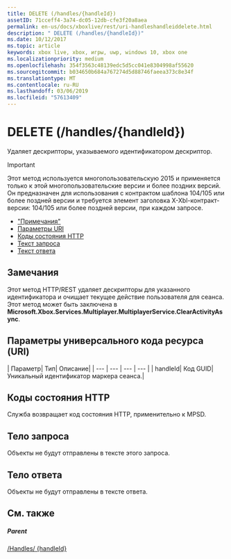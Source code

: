 ```yaml
---
title: DELETE (/handles/{handleId})
assetID: 71cceff4-3a74-dc05-12db-cfe3f20a8aea
permalink: en-us/docs/xboxlive/rest/uri-handleshandleiddelete.html
description: " DELETE (/handles/{handleId})"
ms.date: 10/12/2017
ms.topic: article
keywords: xbox live, xbox, игры, uwp, windows 10, xbox one
ms.localizationpriority: medium
ms.openlocfilehash: 354f3563c48139edc5d5cc041e8304998af55620
ms.sourcegitcommit: b034650b684a767274d5d88746faeea373c8e34f
ms.translationtype: MT
ms.contentlocale: ru-RU
ms.lasthandoff: 03/06/2019
ms.locfileid: "57613409"
---
```

# <a name="delete-handleshandleid"></a>DELETE (/handles/{handleId})
Удаляет дескрипторы, указываемого идентификатором дескриптор.

> [!IMPORTANT]
> Этот метод используется многопользовательскую 2015 и применяется только к этой многопользовательские версии и более поздних версий. Он предназначен для использования с контрактом шаблона 104/105 или более поздней версии и требуется элемент заголовка X-Xbl-контракт-версии: 104/105 или более поздней версии, при каждом запросе.

  * ["Примечания"](#ID4ET)
  * [Параметры URI](#ID4EAB)
  * [Коды состояния HTTP](#ID4ELB)
  * [Текст запроса](#ID4ESB)
  * [Текст ответа](#ID4E4B)

<a id="ID4ET"></a>


## <a name="remarks"></a>Замечания
Этот метод HTTP/REST удаляет дескрипторы для указанного идентификатора и очищает текущее действие пользователя для сеанса. Этот метод может быть заключена в **Microsoft.Xbox.Services.Multiplayer.MultiplayerService.ClearActivityAsync**.  
<a id="ID4EAB"></a>


## <a name="uri-parameters"></a>Параметры универсального кода ресурса (URI)

| Параметр| Тип| Описание|
| --- | --- | --- | --- |
| handleId| Код GUID| Уникальный идентификатор маркера сеанса.|

<a id="ID4ELB"></a>


## <a name="http-status-codes"></a>Коды состояния HTTP
Служба возвращает код состояния HTTP, применительно к MPSD.  
<a id="ID4ESB"></a>


## <a name="request-body"></a>Тело запроса

Объекты не будут отправлены в тексте этого запроса.

<a id="ID4E4B"></a>


## <a name="response-body"></a>Тело ответа

Объекты не будут отправлены в тексте ответа.

<a id="ID4EIC"></a>


## <a name="see-also"></a>См. также

<a id="ID4EKC"></a>


##### <a name="parent"></a>Parent

[/Handles/ {handleId}](uri-handleshandleid.md)
